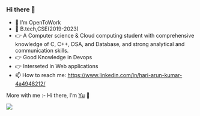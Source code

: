 ### Hi there 👋

- 🔭 I’m OpenToWork
- 💬 B.tech,CSE(2019-2023)
- 👉 A Computer science & Cloud computing student with comprehensive
       knowledge of C, C++, DSA, and Database, and strong analytical and communication skills.
- 👉 Good Knowledge in Devops
- 👉 Interseted in Web applications
- 📫 How to reach me: https://www.linkedin.com/in/hari-arun-kumar-4a4948212/

More with me :- Hi there, I’m <a href=”https://www.linkedin.com/in/hari-arun-kumar-4a4948212/”>Yu</a> 👋

 ![](https://github.com/Arunhari33/Hari-Arun-Kumar/blob/main/gif.gif)
